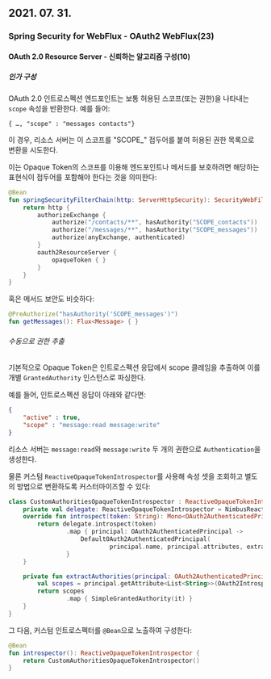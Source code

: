 ## 2021. 07. 31.

### Spring Security for WebFlux - OAuth2 WebFlux(23)

#### OAuth 2.0 Resource Server - 신뢰하는 알고리즘 구성(10)

##### 인가 구성

OAuth 2.0 인트로스펙션 엔드포인트는 보통 허용된 스코프(또는 권한)을 나타내는 ` scope` 속성을 반환한다. 예를 들어:

 `{ …, "scope" : "messages contacts"}`

이 경우, 리소스 서버는 이 스코프를 "SCOPE_" 접두어를 붙여 허용된 권한 목록으로 변환을 시도한다.

이는 Opaque Token의 스코프를 이용해 엔드포인트나 메서드를 보호하려면 해당하는 표현식이 접두어를 포함해야 한다는 것을 의미한다:

```kotlin
@Bean
fun springSecurityFilterChain(http: ServerHttpSecurity): SecurityWebFilterChain {
    return http {
        authorizeExchange {
            authorize("/contacts/**", hasAuthority("SCOPE_contacts"))
            authorize("/messages/**", hasAuthority("SCOPE_messages"))
            authorize(anyExchange, authenticated)
        }
        oauth2ResourceServer {
            opaqueToken { }
        }
    }
}
```

혹은 메서드 보안도 비슷하다:

```kotlin
@PreAuthorize("hasAuthority('SCOPE_messages')")
fun getMessages(): Flux<Message> { }
```

###### 수동으로 권한 추출

기본적으로 Opaque Token은 인트로스펙션 응답에서 scope 클레임을 추출하여 이를 개별 `GrantedAuthority` 인스턴스로 파싱한다.

예를 들어, 인트로스펙션 응답이 아래와 같다면:

```json
{
    "active" : true,
    "scope" : "message:read message:write"
}
```

리소스 서버는 `message:read`와 `message:write` 두 개의 권한으로 `Authentication`을 생성한다.

물론 커스텀 `ReactiveOpaqueTokenIntrospector`를 사용해 속성 셋을 조회하고 별도의 방법으로 변환하도록 커스터마이즈할 수 있다:

```kotlin
class CustomAuthoritiesOpaqueTokenIntrospector : ReactiveOpaqueTokenIntrospector {
    private val delegate: ReactiveOpaqueTokenIntrospector = NimbusReactiveOpaqueTokenIntrospector("https://idp.example.org/introspect", "client", "secret")
    override fun introspect(token: String): Mono<OAuth2AuthenticatedPrincipal> {
        return delegate.introspect(token)
                .map { principal: OAuth2AuthenticatedPrincipal ->
                    DefaultOAuth2AuthenticatedPrincipal(
                            principal.name, principal.attributes, extractAuthorities(principal))
                }
    }

    private fun extractAuthorities(principal: OAuth2AuthenticatedPrincipal): Collection<GrantedAuthority> {
        val scopes = principal.getAttribute<List<String>>(OAuth2IntrospectionClaimNames.SCOPE)
        return scopes
                .map { SimpleGrantedAuthority(it) }
    }
}
```

그 다음, 커스텀 인트로스펙터를 `@Bean`으로 노출하여 구성한다:

```kotlin
@Bean
fun introspector(): ReactiveOpaqueTokenIntrospector {
    return CustomAuthoritiesOpaqueTokenIntrospector()
}
```



